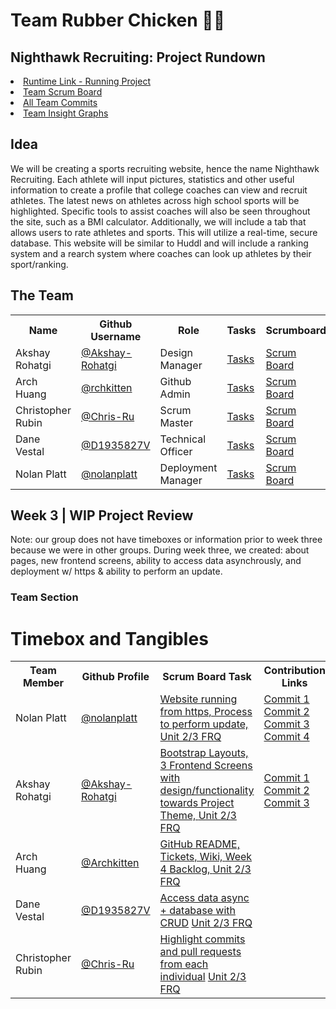 <h1>Team Rubber Chicken 🐔🐣</h1>

<h2>Nighthawk Recruiting: Project Rundown</h2>
<li><a href="https://nighthawkrecruiting.tk/">Runtime Link - Running Project</a></li>
<li><a href="https://github.com/nolanplatt/AP-CSA-T2/projects/1">Team Scrum Board</a></li>
<li><a href="https://github.com/nolanplatt/AP-CSA-T2/commits/master">All Team Commits</a></li>
<li><a href="https://github.com/nolanplatt/AP-CSA-T2/graphs/contributors">Team Insight Graphs</a></li>

<h2>Idea</h2>
<p>We will be creating a sports recruiting website, hence the name Nighthawk Recruiting. Each athlete will input pictures, statistics and other useful information to create a profile that college coaches can view and recruit athletes. The latest news on athletes across high school sports will be highlighted. Specific tools to assist coaches will also be seen throughout the site, such as a BMI calculator. Additionally, we will include a tab that allows users to rate athletes and sports. This will utilize a real-time, secure database. This website will be similar to Huddl and will include a ranking system and a rearch system where coaches can look up athletes by their sport/ranking.</p>

<h2>The Team</h2>
<table>
  <tr>
    <th>Name</th>
    <th>Github Username</th>
    <th>Role</th>
    <th>Tasks</th>
    <th>Scrumboard</th>
    <th>Commits</th>
    <th>Profile</th>
  </tr>
  <tr>
    <td>Akshay Rohatgi</td>
    <td><a href="https://github.com/Akshay-Rohatgi">@Akshay-Rohatgi</a></td>
    <td>Design Manager</td>
    <td><a href="https://github.com/nolanplatt/AP-CSA-T2/issues/assigned/Akshay-Rohatgi">Tasks</a></td>
    <td><a href="https://github.com/nolanplatt/AP-CSA-T2/projects/1?card_filter_query=assignee%3Akshay-Rohatgi">Scrum Board</a></td>
    <td><a href="https://github.com/nolanplatt/AP-CSA-T2/commits?author=Akshay-Rohatgi">Commits</a></td>
    <td><a href="https://github.com/Akshay-Rohatgi">Profile</a></td>
  </tr>
  <tr>
    <td>Arch Huang</td>
    <td><a href="https://github.com/Archkitten">@rchkitten</a></td>
    <td>Github Admin</td>
    <td><a href="https://github.com/nolanplatt/AP-CSA-T2/issues/assigned/Archkitten">Tasks</a></td>
    <td><a href="https://github.com/nolanplatt/AP-CSA-T2/projects/1?card_filter_query=assignee%3Archkitten">Scrum Board</a></td>
    <td><a href="https://github.com/nolanplatt/AP-CSA-T2/commits?author=Archkitten">Commits</a></td>
    <td><a href="https://github.com/Archkitten">Profile</a></td>
  </tr>
  <tr>
    <td>Christopher Rubin</td>
    <td><a href="https://github.com/Chris-Ru">@Chris-Ru</a></td>
    <td>Scrum Master</td>
    <td><a href="https://github.com/nolanplatt/AP-CSA-T2/issues/assigned/Chris-Ru">Tasks</a></td>
    <td><a href="https://github.com/nolanplatt/AP-CSA-T2/projects/1?card_filter_query=assignee%3AChris-Ru">Scrum Board</a></td>
    <td><a href="https://github.com/nolanplatt/AP-CSA-T2/commits?author=Chris-Ru">Commits</a></td>
    <td><a href="https://github.com/Chris-Ru">Profile</a></td>
  </tr>
  <tr>
    <td>Dane Vestal</td>
    <td><a href="https://github.com/D1935827V">@D1935827V</a></td>
    <td>Technical Officer</td>
    <td><a href="https://github.com/nolanplatt/AP-CSA-T2/issues/assigned/D1935827V">Tasks</a></td>
    <td><a href="https://github.com/nolanplatt/AP-CSA-T2/projects/1?card_filter_query=assignee%3AD1935827V">Scrum Board</a></td>
    <td><a href="https://github.com/nolanplatt/AP-CSA-T2/commits?author=D1935827V">Commits</a></td>
    <td><a href="https://github.com/D1935827V">Profile</a></td>
  </tr>
  <tr>
    <td>Nolan Platt</td>
    <td><a href="https://github.com/nolanplatt">@nolanplatt</a></td>
    <td>Deployment Manager</td>
    <td><a href="https://github.com/nolanplatt/AP-CSA-T2/issues/assigned/nolanplatt">Tasks</a></td>
    <td><a href="https://github.com/nolanplatt/AP-CSA-T2/projects/1?card_filter_query=assignee%3nolanplatt">Scrum Board</a></td>
    <td><a href="https://github.com/nolanplatt/AP-CSA-T2/commits?author=nolanplatt">Commits</a></td>
    <td><a href="https://github.com/nolanplatt">Profile</a></td>
  </tr>
</table>


<h2> Week 3 | WIP Project Review </h2>
Note: our group does not have timeboxes or information prior to week three because we were in other groups. 
During week three, we created: about pages, new frontend screens, ability to access data asynchrously, and deployment w/ https & ability to perform an update.

<h3> Team Section </h3>

<h1> Timebox and Tangibles </h1>

<table>
  <tr>
    <th>Team Member</th>
    <th>Github Profile</th>
    <th>Scrum Board Task</th>
    <th>Contribution Links</th>
  </tr>
  <tr>
    <td>Nolan Platt</td>
    <td><a href="https://github.com/nolanplatt">@nolanplatt</a></td>
    <td><a href="https://github.com/nolanplatt/AP-CSA-T2/issues/4">Website running from https, </a><a href="https://github.com/nolanplatt/AP-CSA-T2/issues/5">Process to perform update, </a><a href="https://github.com/nolanplatt/AP-CSA-T2/issues/6">Unit 2/3 FRQ</a></td>
    <td><a href="https://github.com/nolanplatt/AP-CSA-T2/commit/4df3e5b06972d4ed4cb4e3a2eaa9c37988adf92b">Commit 1</a> <a href="https://nighthawkrecruiting.tk/">Commit 2</a> <a href="https://github.com/nolanplatt/AP-CSA-T2/commit/4df3e5b06972d4ed4cb4e3a2eaa9c37988adf92b">Commit 3</a> <a href="https://github.com/nolanplatt/AP-CSA-T2/commit/2054e304f72b6f6a3cb887e335820afc0e9f896a">Commit 4</a></td>
  </tr>
  <tr>
    <td>Akshay Rohatgi</td>
    <td><a href="https://github.com/Akshay-Rohatgi">@Akshay-Rohatgi</a></td>
    <td><a href="https://github.com/nolanplatt/AP-CSA-T2/issues/7">Bootstrap Layouts, </a> <a href="https://github.com/nolanplatt/AP-CSA-T2/issues/8">3 Frontend Screens with design/functionality towards Project Theme, </a> <a href="https://github.com/nolanplatt/AP-CSA-T2/issues/9"> Unit 2/3 FRQ</a> </td>
    <td><a href="https://github.com/nolanplatt/AP-CSA-T2/commit/c35ec4ae4813e39c75f51b2ca5413c3616686be3">Commit 1</a> <a href="https://github.com/nolanplatt/AP-CSA-T2/commit/73b2395efdb952206ff8bfbcf0c0ee9c81f13e6d">Commit 2</a> <a href="https://github.com/nolanplatt/AP-CSA-T2/commit/0873ade1508c0cb90c46dacf07eb87fc369362b6">Commit 3</a></td>
  </tr>
  <tr>
    <td>Arch Huang</td>
    <td><a href="https://github.com/Archkitten">@Archkitten</a></td>
    <td><a href="https://github.com/nolanplatt/AP-CSA-T2/issues/10">GitHub README, Tickets, Wiki, </a> <a href="https://github.com/nolanplatt/AP-CSA-T2/issues/11">Week 4 Backlog, </a> <a href="https://github.com/nolanplatt/AP-CSA-T2/issues/12">Unit 2/3 FRQ</a></td>
    <td></td>
  </tr>
  <tr>
    <td>Dane Vestal</td>
    <td><a href="https://github.com/D1935827V">@D1935827V</a></td>
    <td><a href="https://github.com/nolanplatt/AP-CSA-T2/issues/13">Access data async + database with CRUD</a> <a href="https://github.com/nolanplatt/AP-CSA-T2/issues/14">Unit 2/3 FRQ</a></td>
    <td></td>
  </tr>
  <tr>
    <td>Christopher Rubin</td>
    <td><a href="https://github.com/Chris-Ru)">@Chris-Ru</a></td>
    <td><a href="https://github.com/nolanplatt/AP-CSA-T2/issues/15">Highlight commits and pull requests from each individual</a> <a href="https://github.com/nolanplatt/AP-CSA-T2/issues/16">Unit 2/3 FRQ</a></td>
    <td></td>
  </tr>
</table>
